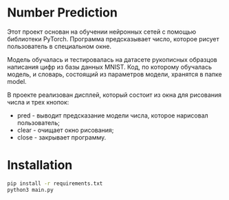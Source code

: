 # Number Prediction
Этот проект основан на обучении нейронных сетей с помощью библиотеки PyTorch. Программа предсказывает число, которое рисует пользователь в специальном окне.

Модель обучалась и тестировалась на датасете рукописных образцов написания цифр из базы данных MNIST. Код, по которому обучалась модель, и словарь, состоящий из параметров модели, хранятся в папке model.

В проекте реализован дисплей, который состоит из окна для рисования числа и трех кнопок:
* pred - выводит предсказание модели числа, которое нарисовал пользователь;
* clear - очищает окно рисования;
* close - закрывает программу.

# Installation
```bash
pip install -r requirements.txt
python3 main.py
```

